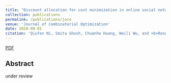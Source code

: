 ```yaml
---
title: "Discount allocation for cost minimization in online social networks"
collection: publications
permalink: /publications/joco
venue: 'Journal of Combinatorial Optimization'
date: 2020-09-01
citation: 'Qiufen Ni, Smita Ghosh, Chuanhe Huang, Weili Wu, and <b>Rong Jin</b>. <i>Journal of Combinatorial Optimization</i>. <b>JOCO</b>.'
---
```

[PDF](http://rongjinutd.github.io/files/)

## Abstract
under review
